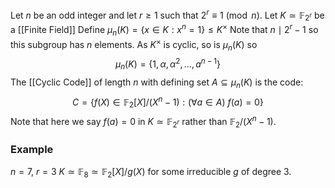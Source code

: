 Let $n$ be an odd integer and let $r\geq 1$ such that $2^{r}\equiv 1 \pmod{n}$. 
Let $K\simeq \mathbb{F}_{2^{r}}$ be a [[Finite Field]]
Define $\mu_{n}(K)=\{ x\in K:x^{n}=1 \}\leq K^{\times}$
Note that $n\mid 2^{r}-1$ so this subgroup has $n$ elements. 
As $K^{\times}$ is cyclic, so is $\mu_{n}(K)$ so 
$$
\mu_{n}(K)=\{ 1,\alpha,\alpha^{2},\dots,a^{n-1} \}
$$
The [[Cyclic Code]] of length $n$ with defining set $A\subseteq \mu_{n}(K)$ is the code:
$$
C=\{ f(X)\in \mathbb{F}_{2}[X] /(X^{n}-1): (\forall a\in A)\ f(a)=0 \}
$$
Note that here we say $f(a)=0$ in $K\simeq \mathbb{F}_{2^{r}}$ rather than $\mathbb{F}_{2} /(X^{n}-1)$.
### Example
$n=7$, $r=3$
$K\simeq \mathbb{F}_{8}\simeq \mathbb{F}_{2}[X] /g(X)$ for some irreducible $g$ of degree 3.
